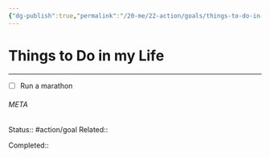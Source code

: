 ```yaml
---
{"dg-publish":true,"permalink":"/20-me/22-action/goals/things-to-do-in-my-life/"}
---
```


# Things to Do in my Life
---
- [ ] Run a marathon



###### META
Status:: #action/goal 
Related:: 

Completed:: 
